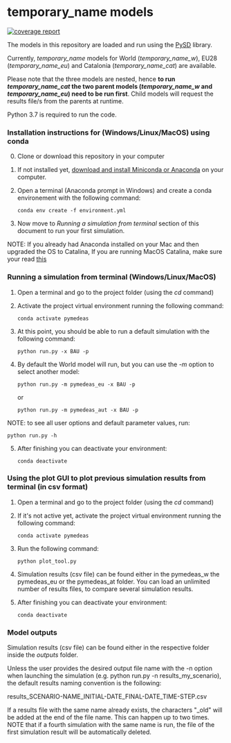 # temporary_name models
[![coverage report](https://gitlab.com/gencat_creaf/pymedeas2/badges/master/coverage.svg)](https://gitlab.com/gencat_creaf/pymedeas2/-/commits/master) 

The models in this repository are loaded and run using the [PySD](https://github.com/JamesPHoughton/pysd) library.

Currently, *temporary_name* models for World (*temporary_name_w*), EU28 (*temporary_name_eu*) and Catalonia (*temporary_name_cat*) are available.

Please note that the three models are nested, hence **to run *temporary_name_cat* the two parent models (*temporary_name_w* and *temporary_name_eu*) need to be run first**. Child models will request the results file/s from the parents at runtime.


Python 3.7 is required to run the code.

### Installation instructions for (Windows/Linux/MacOS) using conda

0. Clone or download this repository in your computer

1. If not installed yet, [download and install Miniconda or Anaconda](https://conda.io/projects/conda/en/latest/user-guide/install/index.html) on your computer.

2. Open a terminal (Anaconda prompt in Windows) and create a conda environement with the following command:
    ```
    conda env create -f environment.yml
    ```
3. Now move to *Running a simulation from terminal* section of this document to run your first simulation.

NOTE: If you already had Anaconda installed on your Mac and then upgraded the OS to Catalina, If you are running MacOS Catalina, make sure your read [this](https://www.anaconda.com/how-to-restore-anaconda-after-macos-catalina-update/)
### Running a simulation from terminal (Windows/Linux/MacOS)

1. Open a terminal and go to the project folder (using the *cd* command)

2. Activate the project virtual environment running the following command:
    ```console
    conda activate pymedeas
    ```

3. At this point, you should be able to run a default simulation with the following command:

    ```console
    python run.py -x BAU -p
    ```
4. By default the World model will run, but you can use the *-m* option to select another model:

    ```console
    python run.py -m pymedeas_eu -x BAU -p
    ```
    or

    ```console
    python run.py -m pymedeas_aut -x BAU -p
    ```
NOTE: to see all user options and default parameter values, run:

```console
python run.py -h
```
5. After finishing you can deactivate your environment:
    ```console
    conda deactivate
    ```
### Using the plot GUI to plot previous simulation results from terminal (in csv format)

1. Open a terminal and go to the project folder (using the *cd* command)

2. If it's not active yet, activate the project virtual environment running the following command:
    ```console
    conda activate pymedeas
    ```

3. Run the following command:

    ```console
    python plot_tool.py
    ```

4. Simulation results (csv file) can be found either in the pymedeas_w the pymedeas_eu or the pymedeas_at folder. You can load an unlimited number of results files, to compare several simulation results.

5. After finishing you can deactivate your environment:
    ```console
    conda deactivate
    ```
### Model outputs

Simulation results (csv file) can be found either in the respective folder inside the *outputs* folder.

Unless the user provides the desired output file name with the -n option when launching the simulation (e.g. python run.py -n results_my_scenario), the default results naming convention is the following:

results_SCENARIO-NAME_INITIAL-DATE_FINAL-DATE_TIME-STEP.csv

If a results file with the same name already exists, the characters "_old" will be added at the end of the file name. This can happen up to two times. NOTE that if a fourth simulation with the same name is run, the file of the first simulation result will be automatically deleted.
